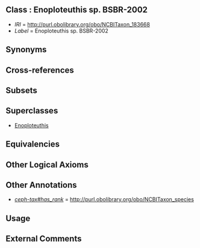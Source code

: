 
## Class : Enoploteuthis sp. BSBR-2002

 * *IRI* = http://purl.obolibrary.org/obo/NCBITaxon_183668
 * *Label* = Enoploteuthis sp. BSBR-2002

## Synonyms


## Cross-references


## Subsets


## Superclasses

 * [Enoploteuthis](../../NCBITaxon/45/NCBITaxon_34545.md)

## Equivalencies


## Other Logical Axioms


## Other Annotations

 * *[ceph-tax#has_rank](../../ceph-tax#has/nk/ceph-tax#has_rank.md)* = http://purl.obolibrary.org/obo/NCBITaxon_species

## Usage


## External Comments

